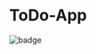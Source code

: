 # ToDo-App

![badge](https://user-images.githubusercontent.com/66078063/159304782-de36e565-bed2-49a4-a38b-8d6c09141bd2.png)
